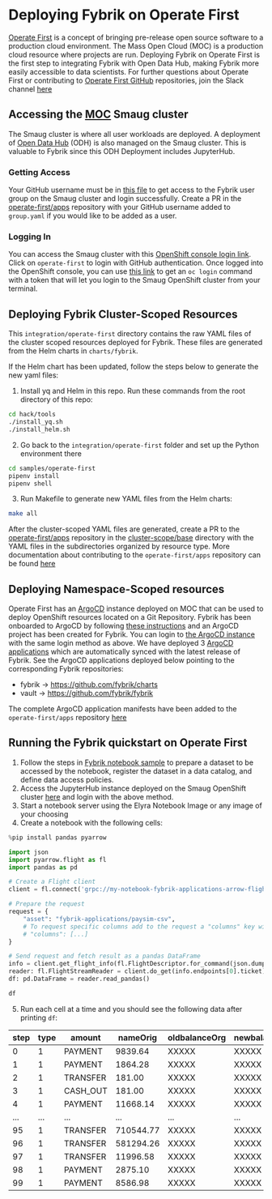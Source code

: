 # Deploying Fybrik on Operate First
[Operate First](https://www.operate-first.cloud/) is a concept of bringing pre-release open source software to a production cloud environment. The Mass Open Cloud (MOC) is a production cloud resource where projects are run. Deploying Fybrik on Operate First is the first step to integrating Fybrik with Open Data Hub, making Fybrik more easily accessible to data scientists. For further questions about Operate First or contributing to [Operate First GitHub](https://github.com/operate-first) repositories, join the Slack channel [here](http://operatefirst.slack.com/)

## Accessing the [MOC](https://massopen.cloud/) Smaug cluster
The Smaug cluster is where all user workloads are deployed. A deployment of [Open Data Hub](https://opendatahub.io/) (ODH) is also managed on the Smaug cluster. This is valuable to Fybrik since this ODH Deployment includes JupyterHub.

### Getting Access
Your GitHub username must be in [this file](https://github.com/operate-first/apps/blob/master/cluster-scope/base/user.openshift.io/groups/fybrik/group.yaml) to get access to the Fybrik user group on the Smaug cluster and login successfully. Create a PR in the [operate-first/apps](https://github.com/operate-first/apps) repository with your GitHub username added to `group.yaml` if you would like to be added as a user. 

### Logging In 
You can access the Smaug cluster with this [OpenShift console login link](https://oauth-openshift.apps.smaug.na.operate-first.cloud/oauth/authorize?client_id=console&redirect_uri=https%3A%2F%2Fconsole-openshift-console.apps.smaug.na.operate-first.cloud%2Fauth%2Fcallback&response_type=code&scope=user%3Afull&state=98ae2ceb). Click on `operate-first` to login with GitHub authentication. Once logged into the OpenShift console, you can use [this link](https://oauth-openshift.apps.smaug.na.operate-first.cloud/oauth/token/display) to get an `oc login` command with a token that will let you login to the Smaug OpenShift cluster from your terminal. 

## Deploying Fybrik Cluster-Scoped Resources
This `integration/operate-first` directory contains the raw YAML files of the cluster scoped resources deployed for Fybrik. These files are generated from the Helm charts in `charts/fybrik`.

If the Helm chart has been updated, follow the steps below to generate the new yaml files:
1. Install yq and Helm in this repo. Run these commands from the root directory of this repo:
```bash
cd hack/tools
./install_yq.sh
./install_helm.sh
```
2. Go back to the `integration/operate-first` folder and set up the Python environment there
```bash
cd samples/operate-first
pipenv install
pipenv shell
```
3. Run Makefile to generate new YAML files from the Helm charts:
```bash
make all
```

After the cluster-scoped YAML files are generated, create a PR to the [operate-first/apps](https://github.com/operate-first/apps) repository in the [cluster-scope/base](https://github.com/operate-first/apps/tree/master/cluster-scope/base) directory with the YAML files in the subdirectories organized by resource type. More documentation about contributing to the `operate-first/apps` repository can be found [here](https://github.com/operate-first/apps/tree/master/docs/content)

## Deploying Namespace-Scoped resources
Operate First has an [ArgoCD](https://argo-cd.readthedocs.io/en/stable/) instance deployed on MOC that can be used to deploy OpenShift resources located on a Git Repository. Fybrik has been onboarded to ArgoCD by following [these instructions](https://github.com/operate-first/apps/blob/master/docs/content/argocd-gitops/onboarding_to_argocd.md) and an ArgoCD project has been created for Fybrik. You can login to [the ArgoCD instance](https://argocd.operate-first.cloud/applications?proj=&sync=&health=&namespace=&cluster=&labels=) with the same login method as above. We have deployed 3 [ArgoCD applications](https://argo-cd.readthedocs.io/en/stable/operator-manual/declarative-setup/#applications) which are automatically synced with the latest release of Fybrik. See the ArgoCD applications deployed below pointing to the corresponding Fybrik repositories:
* fybrik -> https://github.com/fybrik/charts
* vault -> https://github.com/fybrik/fybrik

The complete ArgoCD application manifests have been added to the `operate-first/apps` repository [here](https://github.com/operate-first/apps/tree/master/argocd/overlays/moc-infra/applications/envs/moc/smaug/fybrik)

## Running the Fybrik quickstart on Operate First
1) Follow the steps in [Fybrik notebook sample](https://fybrik.io/v0.5/samples/notebook/) to prepare a dataset to be accessed by the notebook, register the dataset in a data catalog, and define data access policies.
2) Access the JupyterHub instance deployed on the Smaug OpenShift cluster [here](https://oauth-openshift.apps.smaug.na.operate-first.cloud/oauth/authorize?response_type=code&redirect_uri=https%3A%2F%2Fjupyterhub-opf-jupyterhub.apps.smaug.na.operate-first.cloud%2Fhub%2Foauth_callback&client_id=system%3Aserviceaccount%3Aopf-jupyterhub%3Ajupyterhub-hub&state=eyJzdGF0ZV9pZCI6ICIwY2ZkYzYwMjA4MjY0OGZiYWY5MDk3OWJkOGFhZjE4NyIsICJuZXh0X3VybCI6ICIvaHViLyJ9&scope=user%3Ainfo) and login with the above method. 
3) Start a notebook server using the Elyra Notebook Image or any image of your choosing
4) Create a notebook with the following cells:
```python
%pip install pandas pyarrow
```
```python
import json
import pyarrow.flight as fl
import pandas as pd
```
```python
# Create a Flight client
client = fl.connect('grpc://my-notebook-fybrik-applications-arrow-flight-module.fybrik-blueprints:80')
```
```python
# Prepare the request
request = {
    "asset": "fybrik-applications/paysim-csv",
    # To request specific columns add to the request a "columns" key with a list of column names
    # "columns": [...]
}
```
```python
# Send request and fetch result as a pandas DataFrame
info = client.get_flight_info(fl.FlightDescriptor.for_command(json.dumps(request)))
reader: fl.FlightStreamReader = client.do_get(info.endpoints[0].ticket)
df: pd.DataFrame = reader.read_pandas()
```
```python
df
```
5. Run each cell at a time and you should see the following data after printing `df`:

| step | type | amount   | nameOrig  | oldbalanceOrg | newbalanceOrig | nameDest | oldbalanceDest | newbalanceDest | isFraud     | isFlaggedFraud |     |
|------|------|----------|-----------|---------------|----------------|----------|----------------|----------------|-------------|----------------|-----|
| 0    | 1    | PAYMENT  | 9839.64   | XXXXX         | XXXXX          | XXXXX    | M1979787155    | 0.00           | 0.00        | 0              | 0   |
| 1    | 1    | PAYMENT  | 1864.28   | XXXXX         | XXXXX          | XXXXX    | M2044282225    | 0.00           | 0.00        | 0              | 0   |
| 2    | 1    | TRANSFER | 181.00    | XXXXX         | XXXXX          | XXXXX    | C553264065     | 0.00           | 0.00        | 1              | 0   |
| 3    | 1    | CASH_OUT | 181.00    | XXXXX         | XXXXX          | XXXXX    | C38997010      | 21182.00       | 0.00        | 1              | 0   |
| 4    | 1    | PAYMENT  | 11668.14  | XXXXX         | XXXXX          | XXXXX    | M1230701703    | 0.00           | 0.00        | 0              | 0   |
| ...  | ...  | ...      | ...       | ...           | ...            | ...      | ...            | ...            | ...         | ...            | ... |
| 95   | 1    | TRANSFER | 710544.77 | XXXXX         | XXXXX          | XXXXX    | C1359044626    | 738531.50      | 16518.36    | 0              | 0   |
| 96   | 1    | TRANSFER | 581294.26 | XXXXX         | XXXXX          | XXXXX    | C1590550415    | 5195482.15     | 19169204.93 | 0              | 0   |
| 97   | 1    | TRANSFER | 11996.58  | XXXXX         | XXXXX          | XXXXX    | C1225616405    | 40255.00       | 0.00        | 0              | 0   |
| 98   | 1    | PAYMENT  | 2875.10   | XXXXX         | XXXXX          | XXXXX    | M1651262695    | 0.00           | 0.00        | 0              | 0   |
| 99   | 1    | PAYMENT  | 8586.98   | XXXXX         | XXXXX          | XXXXX    | M494077446     | 0.00           | 0.00        | 0              | 0   |

